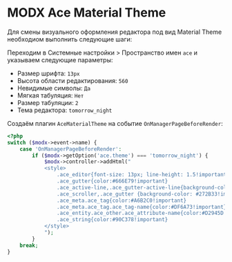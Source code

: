 # MODX Ace Material Theme

Для смены визуального оформления редактора под вид Material Theme необходиом выполнить следующие шаги:

Переходим в Системные настройки > Пространство имен `ace` и указываем следующие параметры:

* Размер шрифта: `13px`
* Высота области редактирования: `560`
* Невидимые символы: `Да`
* Мягкая табуляция: `Нет`
* Размер табуляции: `2`
* Тема редактора: `tomorrow_night`

Создаём плагин `AceMaterialTheme` на событие `OnManagerPageBeforeRender`:

```php
<?php
switch ($modx->event->name) {
    case 'OnManagerPageBeforeRender':
        if ($modx->getOption('ace.theme') === 'tomorrow_night') {
            $modx->controller->addHtml("
            <style>
                .ace_editor{font-size: 13px; line-height: 1.5!important; font-family: 'Menlo Regular', 'Consolas', 'source-code-pro', monospace!important}
                .ace_gutter{color:#666E79!important}
                .ace_active-line,.ace_gutter-active-line{background-color:#2A2F38!important}
                .ace_scroller,.ace_gutter {background-color: #272B33!important}
                .ace_meta.ace_tag{color:#A6B2C0!important}
                .ace_meta.ace_tag.ace_tag-name{color:#DF6A73!important}
                .ace_entity.ace_other.ace_attribute-name{color:#D2945D!important}
                .ace_string{color:#90C378!important}
            </style>
            ");
        }
    break;
}
```
